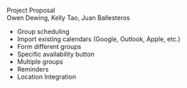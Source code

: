 Project Proposal <br/>
Owen Dewing, Kelly Tao, Juan Ballesteros <br/>

- Group scheduling
- Import existing calendars (Google, Outlook, Apple, etc.)
- Form different groups
- Specific availability button
- Multiple groups
- Reminders
- Location Integration
  
